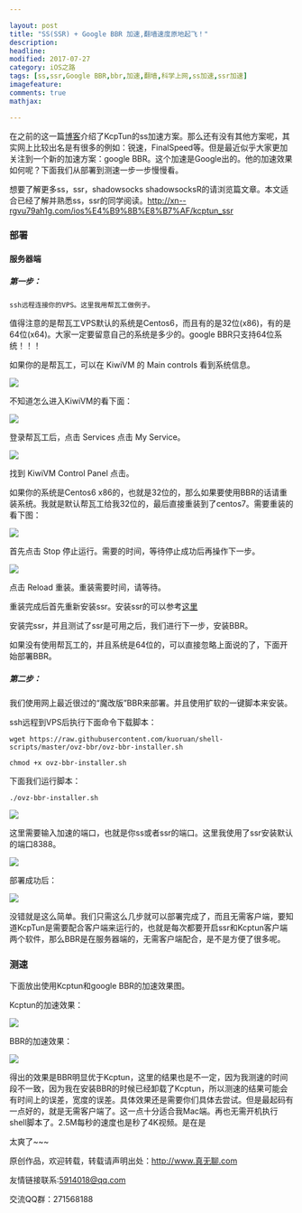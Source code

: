 ```yaml
---

layout: post
title: "SS(SSR) + Google BBR 加速,翻墙速度原地起飞！"
description: 
headline: 
modified: 2017-07-27
category: iOS之路
tags: [ss,ssr,Google BBR,bbr,加速,翻墙,科学上网,ss加速,ssr加速]
imagefeature: 
comments: true
mathjax: 

---
```


在之前的这一篇[博客](http://xn--rgvu79ah1g.com/ios%E4%B9%8B%E8%B7%AF/kcptun_ssr)介绍了KcpTun的ss加速方案。那么还有没有其他方案呢，其实网上比较出名是有很多的例如：锐速，FinalSpeed等。但是最近似乎大家更加关注到一个新的加速方案：google BBR。这个加速是Google出的。他的加速效果如何呢？下面我们从部署到测速一步一步慢慢看。

想要了解更多ss，ssr，shadowsocks shadowsocksR的请浏览篇文章。本文适合已经了解并熟悉ss，ssr的同学阅读。<http://xn--rgvu79ah1g.com/ios%E4%B9%8B%E8%B7%AF/kcptun_ssr>

### 部署

#### 服务器端

##### 第一步：

	ssh远程连接你的VPS。这里我用帮瓦工做例子。
	
值得注意的是帮瓦工VPS默认的系统是Centos6，而且有的是32位(x86)，有的是64位(x64)。大家一定要留意自己的系统是多少的。google BBR只支持64位系统！！！

如果你的是帮瓦工，可以在 KiwiVM 的 Main controls 看到系统信息。

![](http://oapglm9vz.bkt.clouddn.com/1501121903.png )

不知道怎么进入KiwiVM的看下面：

![](http://oapglm9vz.bkt.clouddn.com/1501121997.png )

登录帮瓦工后，点击 Services 点击 My Service。

![](http://oapglm9vz.bkt.clouddn.com/1501122118.png )

找到 KiwiVM Control Panel 点击。

如果你的系统是Centos6 x86的，也就是32位的，那么如果要使用BBR的话请重装系统。我就是默认帮瓦工给我32位的，最后直接重装到了centos7。需要重装的看下图：

![](http://oapglm9vz.bkt.clouddn.com/1501122474.png )

首先点击 Stop 停止运行。需要的时间，等待停止成功后再操作下一步。

![](http://oapglm9vz.bkt.clouddn.com/1501122552.png )

点击 Reload 重装。重装需要时间，请等待。

重装完成后首先重新安装ssr。安装ssr的可以参考[这里](http://xn--rgvu79ah1g.com/ios%E4%B9%8B%E8%B7%AF/kcptun_ssr)

安装完ssr，并且测试了ssr是可用之后，我们进行下一步，安装BBR。

如果没有使用帮瓦工的，并且系统是64位的，可以直接忽略上面说的了，下面开始部署BBR。

##### 第二步：

我们使用网上最近很过的“魔改版”BBR来部署。并且使用扩软的一键脚本来安装。

ssh远程到VPS后执行下面命令下载脚本：

	wget https://raw.githubusercontent.com/kuoruan/shell-scripts/master/ovz-bbr/ovz-bbr-installer.sh
	
	chmod +x ovz-bbr-installer.sh

下面我们运行脚本：
	
	./ovz-bbr-installer.sh
	
![](http://oapglm9vz.bkt.clouddn.com/1501123171.png )

这里需要输入加速的端口，也就是你ss或者ssr的端口。这里我使用了ssr安装默认的端口8388。

![](http://oapglm9vz.bkt.clouddn.com/1501123227.png )

部署成功后：

![](http://oapglm9vz.bkt.clouddn.com/1501123305.png )

没错就是这么简单。我们只需这么几步就可以部署完成了，而且无需客户端，要知道KcpTun是需要配合客户端来运行的，也就是每次都要开启ssr和Kcptun客户端两个软件，那么BBR是在服务器端的，无需客户端配合，是不是方便了很多呢。

### 测速

下面放出使用Kcptun和google BBR的加速效果图。

Kcptun的加速效果：

![](http://oapglm9vz.bkt.clouddn.com/1500957091.png )

BBR的加速效果：

![](http://oapglm9vz.bkt.clouddn.com/1501123531.png )

得出的效果是BBR明显优于Kcptun，这里的结果也是不一定，因为我测速的时间段不一致，因为我在安装BBR的时候已经卸载了Kcptun，所以测速的结果可能会有时间上的误差，宽度的误差。具体效果还是需要你们具体去尝试。但是最起码有一点好的，就是无需客户端了。这一点十分适合我Mac端。再也无需开机执行shell脚本了。2.5M每秒的速度也是秒了4K视频。是在是

太爽了~~~



原创作品，欢迎转载，转载请声明出处：<http://www.真无聊.com>
 
友情链接联系:5914018@qq.com
 
交流QQ群：271568188
